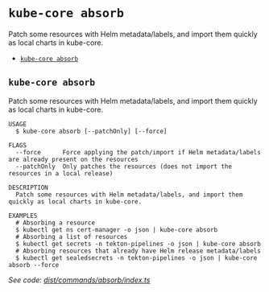 `kube-core absorb`
==================

Patch some resources with Helm metadata/labels, and import them quickly as local charts in kube-core.

* [`kube-core absorb`](#kube-core-absorb)

## `kube-core absorb`

Patch some resources with Helm metadata/labels, and import them quickly as local charts in kube-core.

```
USAGE
  $ kube-core absorb [--patchOnly] [--force]

FLAGS
  --force      Force applying the patch/import if Helm metadata/labels are already present on the resources
  --patchOnly  Only patches the resources (does not import the resources in a local release)

DESCRIPTION
  Patch some resources with Helm metadata/labels, and import them quickly as local charts in kube-core.

EXAMPLES
  # Absorbing a resource
  $ kubectl get ns cert-manager -o json | kube-core absorb
  # Absorbing a list of resources
  $ kubectl get secrets -n tekton-pipelines -o json | kube-core absorb
  # Absorbing resources that already have Helm release metadata/labels
  $ kubectl get sealedsecrets -n tekton-pipelines -o json | kube-core absorb --force
```

_See code: [dist/commands/absorb/index.ts](https://github.com/kube-core/cli/blob/v0.11.8/dist/commands/absorb/index.ts)_
